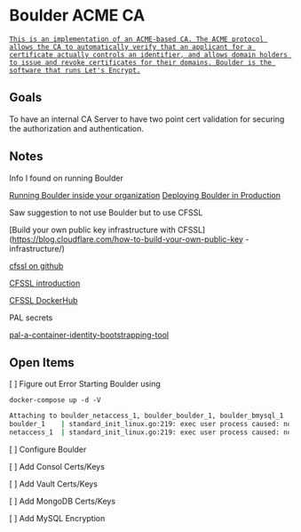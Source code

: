 # Boulder ACME CA

[`This is an implementation of an ACME-based CA. The ACME protocol allows the CA to automatically verify that an applicant for a certificate actually controls an identifier, and allows domain holders to issue and revoke certificates for their domains. Boulder is the software that runs Let's Encrypt.`](https://porter.io/github.com/letsencrypt/boulder)


## Goals

To have an internal CA Server to have two point cert validation for securing the authorization and authentication.

## Notes

Info I found on running Boulder

[Running Boulder inside your organization](https://community.letsencrypt.org/t/run-boulder-inside-your-organization/23784/2)
[Deploying Boulder in Production](https://community.letsencrypt.org/t/deploying-boulder-in-production/66486/6)

Saw suggestion to not use Boulder but to use CFSSL 

[Build your own public key infrastructure with CFSSL](https://blog.cloudflare.com/how-to-build-your-own-public-key
-infrastructure/)

[cfssl on github](https://github.com/cloudflare/cfssl)

[CFSSL introduction](https://blog.cloudflare.com/introducing-cfssl/)

[CFSSL DockerHub](https://hub.docker.com/r/cfssl/cfssl/)


PAL secrets

[pal-a-container-identity-bootstrapping-tool](https://blog.cloudflare.com/pal-a-container-identity-bootstrapping-tool/)

## Open Items

[ ] Figure out Error Starting Boulder using 

`docker-compose up -d -V`

```bash
Attaching to boulder_netaccess_1, boulder_boulder_1, boulder_bmysql_1
boulder_1    | standard_init_linux.go:219: exec user process caused: no such file or directory
netaccess_1  | standard_init_linux.go:219: exec user process caused: no such file or directory
```

[ ] Configure Boulder 

[ ] Add Consol Certs/Keys

[ ] Add Vault Certs/Keys

[ ] Add MongoDB Certs/Keys

[ ] Add MySQL Encryption